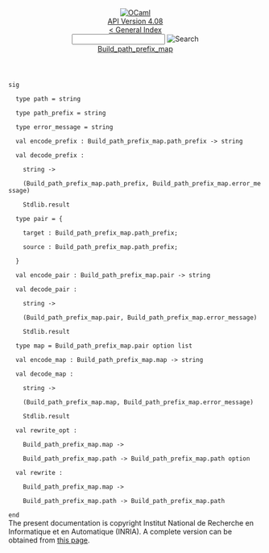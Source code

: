 <!-- ((! set title API !)) ((! set documentation !)) ((! set api !)) ((! set nobreadcrumb !)) -->
<div class="api"><header><nav class="toc brand"><a class="brand" href="https://ocaml.org/"><img src="colour-logo-gray.svg" class="svg" alt="OCaml"></a></nav><nav class="toc"><div class="toc_version"><a href="/docs" id="version-select">API Version 4.08</a></div><a href="index.html">&lt; General Index</a><div class="api_search"><input type="text" name="apisearch" id="api_search" oninput="mySearch(false);" onkeypress="this.oninput();" onclick="this.oninput();" onpaste="this.oninput();">
<img src="search_icon.svg" alt="Search" class="svg" onclick="mySearch(false)"></div>
<div id="search_results"></div><div class="toc_title"><a href="Build_path_prefix_map.html">Build_path_prefix_map</a></div><ul></ul></nav></header>
<code class="code"><span class="keyword">sig</span><br>
&nbsp;&nbsp;<span class="keyword">type</span>&nbsp;path&nbsp;=&nbsp;string<br>
&nbsp;&nbsp;<span class="keyword">type</span>&nbsp;path_prefix&nbsp;=&nbsp;string<br>
&nbsp;&nbsp;<span class="keyword">type</span>&nbsp;error_message&nbsp;=&nbsp;string<br>
&nbsp;&nbsp;<span class="keyword">val</span>&nbsp;encode_prefix&nbsp;:&nbsp;<span class="constructor">Build_path_prefix_map</span>.path_prefix&nbsp;<span class="keywordsign">-&gt;</span>&nbsp;string<br>
&nbsp;&nbsp;<span class="keyword">val</span>&nbsp;decode_prefix&nbsp;:<br>
&nbsp;&nbsp;&nbsp;&nbsp;string&nbsp;<span class="keywordsign">-&gt;</span><br>
&nbsp;&nbsp;&nbsp;&nbsp;(<span class="constructor">Build_path_prefix_map</span>.path_prefix,&nbsp;<span class="constructor">Build_path_prefix_map</span>.error_message)<br>
&nbsp;&nbsp;&nbsp;&nbsp;<span class="constructor">Stdlib</span>.result<br>
&nbsp;&nbsp;<span class="keyword">type</span>&nbsp;pair&nbsp;=&nbsp;{<br>
&nbsp;&nbsp;&nbsp;&nbsp;target&nbsp;:&nbsp;<span class="constructor">Build_path_prefix_map</span>.path_prefix;<br>
&nbsp;&nbsp;&nbsp;&nbsp;source&nbsp;:&nbsp;<span class="constructor">Build_path_prefix_map</span>.path_prefix;<br>
&nbsp;&nbsp;}<br>
&nbsp;&nbsp;<span class="keyword">val</span>&nbsp;encode_pair&nbsp;:&nbsp;<span class="constructor">Build_path_prefix_map</span>.pair&nbsp;<span class="keywordsign">-&gt;</span>&nbsp;string<br>
&nbsp;&nbsp;<span class="keyword">val</span>&nbsp;decode_pair&nbsp;:<br>
&nbsp;&nbsp;&nbsp;&nbsp;string&nbsp;<span class="keywordsign">-&gt;</span><br>
&nbsp;&nbsp;&nbsp;&nbsp;(<span class="constructor">Build_path_prefix_map</span>.pair,&nbsp;<span class="constructor">Build_path_prefix_map</span>.error_message)<br>
&nbsp;&nbsp;&nbsp;&nbsp;<span class="constructor">Stdlib</span>.result<br>
&nbsp;&nbsp;<span class="keyword">type</span>&nbsp;map&nbsp;=&nbsp;<span class="constructor">Build_path_prefix_map</span>.pair&nbsp;option&nbsp;list<br>
&nbsp;&nbsp;<span class="keyword">val</span>&nbsp;encode_map&nbsp;:&nbsp;<span class="constructor">Build_path_prefix_map</span>.map&nbsp;<span class="keywordsign">-&gt;</span>&nbsp;string<br>
&nbsp;&nbsp;<span class="keyword">val</span>&nbsp;decode_map&nbsp;:<br>
&nbsp;&nbsp;&nbsp;&nbsp;string&nbsp;<span class="keywordsign">-&gt;</span><br>
&nbsp;&nbsp;&nbsp;&nbsp;(<span class="constructor">Build_path_prefix_map</span>.map,&nbsp;<span class="constructor">Build_path_prefix_map</span>.error_message)<br>
&nbsp;&nbsp;&nbsp;&nbsp;<span class="constructor">Stdlib</span>.result<br>
&nbsp;&nbsp;<span class="keyword">val</span>&nbsp;rewrite_opt&nbsp;:<br>
&nbsp;&nbsp;&nbsp;&nbsp;<span class="constructor">Build_path_prefix_map</span>.map&nbsp;<span class="keywordsign">-&gt;</span><br>
&nbsp;&nbsp;&nbsp;&nbsp;<span class="constructor">Build_path_prefix_map</span>.path&nbsp;<span class="keywordsign">-&gt;</span>&nbsp;<span class="constructor">Build_path_prefix_map</span>.path&nbsp;option<br>
&nbsp;&nbsp;<span class="keyword">val</span>&nbsp;rewrite&nbsp;:<br>
&nbsp;&nbsp;&nbsp;&nbsp;<span class="constructor">Build_path_prefix_map</span>.map&nbsp;<span class="keywordsign">-&gt;</span><br>
&nbsp;&nbsp;&nbsp;&nbsp;<span class="constructor">Build_path_prefix_map</span>.path&nbsp;<span class="keywordsign">-&gt;</span>&nbsp;<span class="constructor">Build_path_prefix_map</span>.path<br>
<span class="keyword">end</span></code>
<div class="copyright">The present documentation is copyright Institut National de Recherche en Informatique et en Automatique (INRIA). A complete version can be obtained from <a href="http://caml.inria.fr/pub/docs/manual-ocaml/">this page</a>.</div></div>
